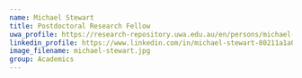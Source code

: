 ```yaml
---
name: Michael Stewart
title: Postdoctoral Research Fellow
uwa_profile: https://research-repository.uwa.edu.au/en/persons/michael-stewart
linkedin_profile: https://www.linkedin.com/in/michael-stewart-80211a1a0
image_filename: michael-stewart.jpg
group: Academics
---
```

